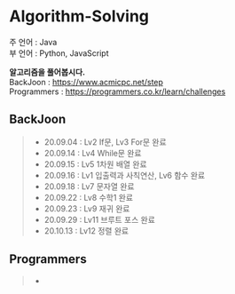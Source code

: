 # Algorithm-Solving
주 언어 : Java  
부 언어 : Python, JavaScript  

**알고리즘을 풀어봅시다.**  
BackJoon : https://www.acmicpc.net/step  
Programmers : https://programmers.co.kr/learn/challenges  


## BackJoon
> - 20.09.04 : Lv2 If문, Lv3 For문 완료  
> - 20.09.14 : Lv4 While문 완료  
> - 20.09.15 : Lv5 1차원 배열 완료  
> - 20.09.16 : Lv1 입출력과 사칙연산, Lv6 함수 완료  
> - 20.09.18 : Lv7 문자열 완료  
> - 20.09.22 : Lv8 수학1 완료  
> - 20.09.23 : Lv9 재귀 완료 
> - 20.09.29 : Lv11 브루트 포스 완료 
> - 20.10.13 : Lv12 정렬 완료 

## Programmers
> -
